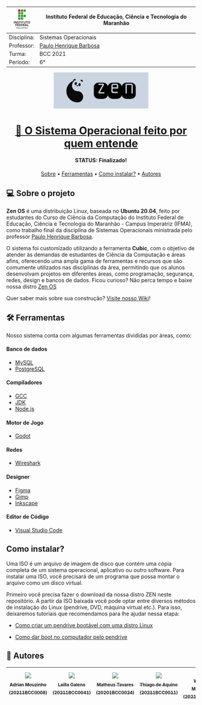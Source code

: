 | <img src="https://github.com/laillagaleno/network-packet-tracer/blob/main/logo.png" alt="drawing" width="50"/>| Instituto Federal de Educação, Ciência e Tecnologia do Maranhão |
| ---      | ---       |
| Disciplina:  |  Sistemas Operacionais |
| Professor:  | [Paulo Henrique Barbosa](https://github.com/agenteph)  |
| Turma:  | BCC 2021 |
| Período:  | 6° |

<p align="center">
  <img alt="Capa do Zen OS" width="50%" src="https://github.com/laillagaleno/zen-os/blob/main/zen-os.svg"/>
</p>

<h1 align="center"> 
  <a href="">🚀 O Sistema Operacional feito por quem entende</a>
</h1>
<h4 align="center">
   STATUS: Finalizado!
</h4>

<p align="center">
 <a href="#-sobre-o-projeto">Sobre</a> •
 <a href="#-ferramentas">Ferramentas</a> • 
  <a href="#-como-instalar-?">Como instalar?</a> • 
 <a href="#-autores">Autores</a>
</p>

## 💻 Sobre o projeto
**Zen OS** é uma distribuição Linux, baseada no **Ubuntu 20.04**, feito por estudantes do Curso de Ciência da Computação do Instituto Federal de Educação, Ciência e Tecnologia do Maranhão - Campus Imperatriz (IFMA), como trabalho final da disciplina de Sistemas Operacionais ministrada pelo professor [Paulo Henrique Barbosa](https://github.com/agenteph).

O sistema foi customizado utilizando a ferramenta **Cubic**, com o objetivo de atender às demandas de estudantes de Ciência da Computação e áreas afins, oferecendo uma ampla gama de ferramentas e recursos que são comumente utilizados nas disciplinas da área, permitindo que os alunos desenvolvam projetos em diferentes áreas, como programação, segurança, redes, design e bancos de dados. Ficou curioso? Não perca tempo e baixe nossa distro [Zen OS](https://drive.google.com/drive/folders/1HWaw9LrVLXSPrDiYClvZFp04NxN6KnoU)

Quer saber mais sobre sua construção? [Visite nosso Wiki](https://github.com/laillagaleno/zen-os/wiki)!

## 🛠 Ferramentas

Nosso sistema conta com algumas ferramentas divididas por áreas, como: 

#### Banco de dados
- [MySQL](https://www.mysql.com/downloads/)
- [PostgreSQL](https://www.postgresql.org/download/)

#### Compiladores
- [GCC](https://gcc.gnu.org/)
- [JDK](https://www.oracle.com/br/java/technologies/downloads/)
- [Node.js](https://nodejs.org/en)

#### Motor de Jogo
- [Godot](https://godotengine.org/)
  
#### Redes
- [Wireshark](https://www.wireshark.org/download.html)
  
#### Designer
- [Figma](https://www.figma.com/)
- [Gimp](https://www.gimp.org/)
- [Inkscape](https://inkscape.org/pt-br/)

#### Editor de Código
- [Visual Studio Code](https://code.visualstudio.com/)

## Como instalar?
Uma ISO é um arquivo de imagem de disco que contém uma cópia completa de um sistema operacional, aplicativo ou outro software. Para instalar uma ISO, você precisará de um programa que possa montar o arquivo como um disco virtual. 

Primeiro você precisa fazer o download da nossa distro ZEN neste repositório. A partir da ISO baixada você pode optar entre diversos métodos de instalação do Linux (pendrive, DVD, máquina virtual etc.). Para isso, deixaremos tutoriais que recomendamos para lhe ajudar nessa etapa: 

- [Como criar um pendrive bootável com uma distro Linux](https://tecnoblog.net/responde/como-criar-um-pendrive-bootavel-com-uma-distro-do-linux/)

- [Como dar boot no computador pelo pendrive](https://tecnoblog.net/responde/boot-pen-drive-windows-mac/)
  

## 🦸 Autores

[<img src="https://avatars.githubusercontent.com/u/81526654?v=4" width=115 > <br> <sub> Adrian Mouzinho (20211BCC0008)</sub>](https://github.com/adrianmouzinho) |  [<img src="https://avatars.githubusercontent.com/u/82004991?s=400&u=969fc7d5e3ea0960bae5af72e9bf3316901bc0ac&v=4" width=115 > <br> <sub> Lailla Galeno (20211BCC0041) </sub>](https://github.com/laillagaleno) | [<img src="https://avatars.githubusercontent.com/u/70243609?v=4" width=115 > <br> <sub> Matheus Tavares (20201BCC0024)</sub>](https://github.com/MtAraujo) | [<img src="https://avatars.githubusercontent.com/u/84451644?v=4" width=115 > <br> <sub> Thiago de Aquino (20211BCC0011)</sub>](https://github.com/Thilaq) | [<img src="https://avatars.githubusercontent.com/u/81340032?v=4" width=115 > <br> <sub> Willame Mouzinho (20211BCC0007) </sub>](https://github.com/willamemouzinho) |
| :---: | :---: | :---: | :---: | :---: |
  
